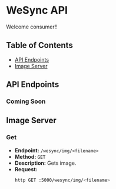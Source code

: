 # WeSync API

Welcome consumer!!

## Table of Contents
- [API Endpoints](#api-endpoints)
- [Image Server](#image-server)

## API Endpoints

### Coming Soon
## Image Server
### Get
- **Endpoint:** `/wesync/img/<filename>`
- **Method:** `GET`
- **Description:** Gets image.
- **Request:**
    ```sh
    http GET :5000/wesync/img/<filename> 
    ```
